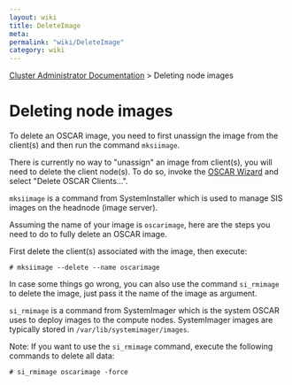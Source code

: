 ```yaml
---
layout: wiki
title: DeleteImage
meta: 
permalink: "wiki/DeleteImage"
category: wiki
---
```

<!-- Name: DeleteImage -->
<!-- Version: 4 -->
<!-- Author: bli -->

[Cluster Administrator Documentation](UserDocs) > Deleting node images

# Deleting node images

To delete an OSCAR image, you need to first unassign the image from the client(s) and then run the command `mksiimage`.

There is currently no way to "unassign" an image from client(s), you will need to delete the client node(s).  To do so, invoke the [OSCAR Wizard](OscarWizard) and select "Delete OSCAR Clients...".

`mksiimage` is a command from SystemInstaller which is used to manage SIS images on the headnode (image server).

Assuming the name of your image is `oscarimage`, here are the steps you need to do to fully delete an OSCAR image.

First delete the client(s) associated with the image, then execute:


    # mksiimage --delete --name oscarimage

In case some things go wrong, you can also use the command `si_rmimage` to delete the image, just pass it the name of the image as argument.

`si_rmimage` is a command from SystemImager which is the system OSCAR uses to deploy images to the compute nodes.  SystemImager images are typically stored in `/var/lib/systemimager/images`.

Note: If you want to use the `si_rmimage` command, execute the following commands to delete all data:

    # si_rmimage oscarimage -force
